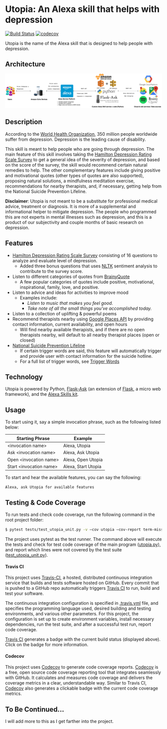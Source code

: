 # Utopia: An Alexa skill that helps with depression
[![Build Status](https://travis-ci.org/k-chuang/utopia-alexa-skill.svg?branch=master)](https://travis-ci.org/k-chuang/utopia-alexa-skill) [![codecov](https://codecov.io/gh/k-chuang/utopia-alexa-skill/branch/master/graph/badge.svg)](https://codecov.io/gh/k-chuang/utopia-alexa-skill)


Utopia is the name of the Alexa skill that is designed to help people with depression.

## Architecture
![alt text](images/Utopia-alexa-skill-architecture.png)

## Description

According to the [World Health Organization](http://www.who.int/mediacentre/factsheets/fs369/en/), 350 million people worldwide
suffer from depression. Depression is the leading cause of disability.

This skill is meant to help people who are going through depression. The main feature of this skill involves taking
the [Hamilton Depression Rating Scale Survey](https://www.psychcongress.com/saundras-corner/scales-screeners/depression/hamilton-depression-rating-scale-ham-d) to get a general idea of the severity of depression, and based on the score
of the survey, the skill would recommend certain natural remedies to help. The other complementary features include giving
positive and motivational quotes (other types of quotes are also supported), proposing natural solutions, a mindfulness meditation exercise,
recommendations for nearby therapists, and, if necessary, getting help from the National Suicide Prevention Lifeline.

**Disclaimer**: Utopia is not meant to be a substitute for professional medical advice, treatment or diagnosis.
It is more of a supplemental and informational helper to mitigate depression. The people who programmed this are not experts in mental illnesses such as depression,
and this is a product of our subjectivity and couple months of basic research on depression.

## Features

* [Hamilton Depression Rating Scale Survey](https://www.psychcongress.com/saundras-corner/scales-screeners/depression/hamilton-depression-rating-scale-ham-d) consisting of 16 questions to analyze and evaluate level of depression.
  * Added three bonus questions that uses [NLTK](http://www.nltk.org/) sentiment analysis to contribute to the survey score.
* Listen to different categories of quotes from [BrainyQuote](https://www.brainyquote.com/)
  * A few popular categories of quotes include positive, motivational, inspirational, family, love, and positive.
* Listen to advice and ideas for activities to improve mood
  * Examples include:
    * *Listen to music that makes you feel good.*
    * *Take note of all the small things you've accomplished today.*
* Listen to a collection of uplifting & powerful poems
* Recommend therapists nearby using [Google Places API](https://developers.google.com/places/) by providing contact information, current availability, and open hours
  * Will find nearby available therapists, and if there are no open therapists nearby, will default to all nearby therapist places (open or closed)
* [National Suicide Prevention Lifeline](https://suicidepreventionlifeline.org/)
  * If certain trigger words are said, this feature will automatically trigger and provide user with contact information for the suicide hotline.
  * For a full list of trigger words, see [Trigger Words](speech_assets/custom_slot_types/TriggerWords.txt)

## Technology

Utopia is powered by Python, [Flask-Ask](http://flask-ask.readthedocs.io/en/latest/) (an extension of [Flask](http://flask.pocoo.org/docs/0.12/),
a micro web framework), and the [Alexa Skills kit](https://developer.amazon.com/alexa-skills-kit).

## Usage
To start using it, say a simple invocation phrase, such as the following listed below:

| Starting Phrase                          | Example                              |
|------------------------------------------|--------------------------------------|
| \<invocation name>                        | Alexa, Utopia                        |
| Ask \<invocation name>                    | Alexa, Ask Utopia                    |
| Open \<invocation name>                   | Alexa, Open Utopia                   |
| Start \<invocation name>                  | Alexa, Start Utopia                  |


To start and hear the available features, you can say the following:

    Alexa, ask Utopia for available features

## Testing & Code Coverage
To run tests and check code coverage, run the following command in the root project folder:

```bash
$ pytest tests/test_utopia_unit.py -v —cov utopia —cov-report term-missing
```

The project uses pytest as the test runner. The command above will execute the tests and check for test code coverage of the main program ([utopia.py](utopia.py)), and report which lines were not covered by the test suite ([test_utopia_unit.py](tests/test_utopia_unit.py)).

#### Travis CI
This project uses [Travis-CI](https://travis-ci.org/), a hosted, distributed continuous integration service that builds and tests software hosted on GitHub. Every commit that is pushed to a GitHub repo automatically triggers [Travis CI](https://travis-ci.org/) to run, build and test your software.

The continuous integration configuration is specified in [.travis.yml](.travis.yml) file, and specifies the programming language used, desired building and testing environments, and various other parameters. For this project, the configuration is set up to create environment variables, install necessary dependencies, run the test suite, and after a successful test run, report code coverage.

[Travis CI](https://travis-ci.org/) generates a badge with the current build status (displayed above). Click on the badge for more information.

#### Codecov
This project uses [Codecov](https://codecov.io/) to generate code coverage reports. [Codecov](https://codecov.io/) is a free, open source code coverage reporting tool that integrates seamlessly with GitHub. It calculates and measures code coverage and delivers the coverage metrics in a clear, understandable way. Similar to Travis CI, [Codecov](https://codecov.io/) also generates a clickable badge with the current code coverage metrics.

## To Be Continued...
I will add more to this as I get farther into the project.
